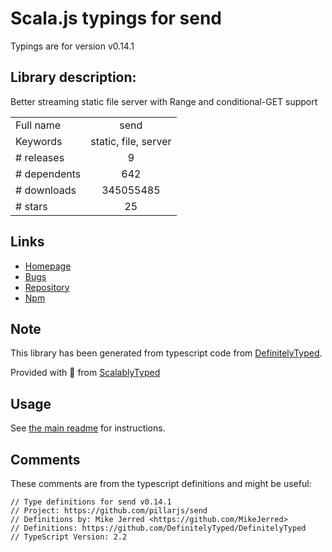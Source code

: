 
# Scala.js typings for send

Typings are for version v0.14.1

## Library description:
Better streaming static file server with Range and conditional-GET support

|                    |                 |
| ------------------ | :-------------: |
| Full name          | send |
| Keywords           | static, file, server |
| # releases         | 9 |
| # dependents       | 642 |
| # downloads        | 345055485 |
| # stars            | 25 |

## Links
- [Homepage](https://github.com/pillarjs/send#readme)
- [Bugs](https://github.com/pillarjs/send/issues)
- [Repository](https://github.com/pillarjs/send)
- [Npm](https://www.npmjs.com/package/send)
    


## Note
This library has been generated from typescript code from [DefinitelyTyped](https://definitelytyped.org).

Provided with :purple_heart: from [ScalablyTyped](https://github.com/oyvindberg/ScalablyTyped)

## Usage
See [the main readme](../../readme.md) for instructions.

## Comments

These comments are from the typescript definitions and might be useful:
```
// Type definitions for send v0.14.1
// Project: https://github.com/pillarjs/send
// Definitions by: Mike Jerred <https://github.com/MikeJerred>
// Definitions: https://github.com/DefinitelyTyped/DefinitelyTyped
// TypeScript Version: 2.2

```

